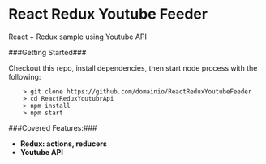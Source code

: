 # React Redux Youtube Feeder

React + Redux sample using Youtube API

###Getting Started###

Checkout this repo, install dependencies, then start node process with the following:

```
	> git clone https://github.com/domainio/ReactReduxYoutubeFeeder
	> cd ReactReduxYoutubrApi
	> npm install
	> npm start
```
###Covered Features:###

* __Redux: actions, reducers__
* __Youtube API__
